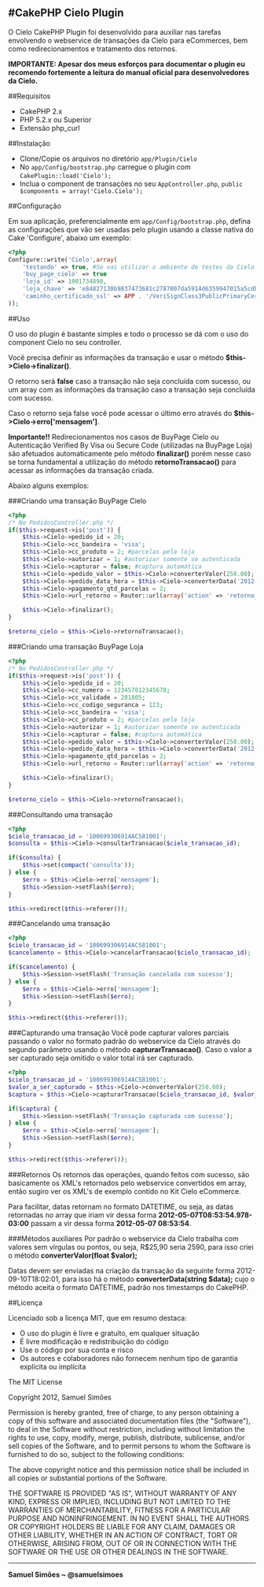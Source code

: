 #CakePHP Cielo  Plugin
-----------------------------------------

O Cielo CakePHP Plugin foi desenvolvido para auxiliar nas tarefas envolvendo o webservice de transações da Cielo para eCommerces, bem como redirecionamentos e tratamento dos retornos.

**IMPORTANTE: Apesar dos meus esforços para documentar o plugin eu recomendo fortemente a leitura do manual oficial para desenvolvedores da Cielo.**

##Requisitos

*	CakePHP 2.x
*	PHP 5.2.x ou Superior
*	Extensão php_curl

##Instalação

*	Clone/Copie os arquivos no diretório `app/Plugin/Cielo`
*	No `app/Config/bootstrap.php` carregue o plugin com `CakePlugin::load('Cielo');`
*	Inclua o component de transações no seu `AppController.php`, `public $components = array('Cielo.Cielo');`

##Configuração

Em sua aplicação, preferencialmente em `app/Config/bootstrap.php`, defina as configurações que vão ser usadas pelo plugin usando a classe nativa do Cake 'Configure', abaixo um exemplo:

```php
<?php
Configure::write('Cielo',array(
	'testando' => true, #Se vai utilizar o ambiente de testes da Cielo
	'buy_page_cielo' => true
	'loja_id' => 1001734898,
	'loja_chave' => 'e84827130b9837473681c2787007da5914d6359947015a5cdb2b8843db0fa832',
	'caminho_certificado_ssl' => APP . '/VeriSignClass3PublicPrimaryCertificationAuthority-G5.crt'
));
```

##Uso

O uso do plugin é bastante simples e todo o processo se dá com o uso do component Cielo no seu controller.

Você precisa definir as informações da transação e usar o método **$this->Cielo->finalizar()**.

O retorno será **false** caso a transação não seja concluída com sucesso, ou um array com as informações da transação caso a transação seja concluída com sucesso.

Caso o retorno seja false você pode acessar o último erro através do **$this->Cielo->erro['mensagem']**.


**Importante!!** Redirecionamentos nos casos de BuyPage Cielo ou Autenticação Verified By Visa ou Secure Code (utilizadas na BuyPage Loja) são afetuados automaticamente pelo método **finalizar()** porém nesse caso se torna fundamental a utilização do método **retornoTransacao()** para acessar as informações da transação criada.


Abaixo alguns exemplos:

###Criando uma transação BuyPage Cielo

```php
<?php
/* No PedidosController.php */
if($this->request->is('post')) {
	$this->Cielo->pedido_id = 20;
	$this->Cielo->cc_bandeira = 'visa';
	$this->Cielo->cc_produto = 2; #parcelas pela loja
	$this->Cielo->autorizar = 1; #autorizar somente se autenticada
	$this->Cielo->capturar = false; #captura automática
	$this->Cielo->pedido_valor = $this->Cielo->converterValor(250.00);
	$this->Cielo->pedido_data_hora = $this->Cielo->converterData('2012-09-03 20:15:16');
	$this->Cielo->pagamento_qtd_parcelas = 2;
	$this->Cielo->url_retorno = Router::url(array('action' => 'retorno_cielo', 20), true);

	$this->Cielo->finalizar();
}

$retorno_cielo = $this->Cielo->retornoTransacao();
```

###Criando uma transação BuyPage Loja

```php
<?php
/* No PedidosController.php */
if($this->request->is('post')) {
	$this->Cielo->pedido_id = 20;
	$this->Cielo->cc_numero = 123457812345678;
	$this->Cielo->cc_validade = 201805;
	$this->Cielo->cc_codigo_seguranca = 123;
	$this->Cielo->cc_bandeira = 'visa';
	$this->Cielo->cc_produto = 2; #parcelas pela loja
	$this->Cielo->autorizar = 1; #autorizar somente se autenticada
	$this->Cielo->capturar = false; #captura automática
	$this->Cielo->pedido_valor = $this->Cielo->converterValor(250.00);
	$this->Cielo->pedido_data_hora = $this->Cielo->converterData('2012-09-03 20:15:16');
	$this->Cielo->pagamento_qtd_parcelas = 2;
	$this->Cielo->url_retorno = Router::url(array('action' => 'retorno_cielo', 20), true);

	$this->Cielo->finalizar();
}

$retorno_cielo = $this->Cielo->retornoTransacao();
```

###Consultando uma transação

```php
<?php
$cielo_transacao_id = '100699306914AC581001';
$consulta = $this->Cielo->consultarTransacao($cielo_transacao_id);

if($consulta) {
	$this->set(compact('consulta'));
} else {
	$erro = $this->Cielo->erro['mensagem'];
	$this->Session->setFlash($erro);
}

$this->redirect($this->referer());
```

###Cancelando uma transação

```php
<?php
$cielo_transacao_id = '100699306914AC581001';
$cancelamento = $this->Cielo->cancelarTransacao($cielo_transacao_id);

if($cancelamento) {
	$this->Session->setFlash('Transação cancelada com sucesso');
} else {
	$erro = $this->Cielo->erro['mensagem'];
	$this->Session->setFlash($erro);
}

$this->redirect($this->referer());
```

###Capturando uma transação
Você pode capturar valores parciais passando o valor no formato padrão do webservice da Cielo através do segundo parâmetro usando o método **capturarTransacao()**. Caso o valor a ser capturado seja omitido o valor total irá ser capturado.

```php
<?php
$cielo_transacao_id = '100699306914AC581001';
$valor_a_ser_capturado = $this->Cielo->converterValor(250.00);
$captura = $this->Cielo->capturarTransacao($cielo_transacao_id, $valor_a_ser_capturado);

if($captura) {
	$this->Session->setFlash('Transação capturada com sucesso');
} else {
	$erro = $this->Cielo->erro['mensagem'];
	$this->Session->setFlash($erro);
}

$this->redirect($this->referer());
```

###Retornos
Os retornos das operações, quando feitos com sucesso, são basicamente os XML's retornados pelo webservice convertidos em array, então sugiro ver os XML's de exemplo contido no Kit Cielo eCommerce.

Para facilitar, datas retornam no formato DATETIME, ou seja, as datas retornadas no array que iriam vir dessa forma **2012-05-07T08:53:54.978-03:00** passam a vir dessa forma **2012-05-07 08:53:54**.

###Métodos auxiliares
Por padrão o webservice da Cielo trabalha com valores sem vírgulas ou pontos, ou seja, R$25,90 seria 2590, para isso criei o método **converterValor(float $valor);**

Datas devem ser enviadas na criação da transação da seguinte forma 2012-09-10T18:02:01, para isso há o método **converterData(string $data);** cujo o método aceita o formato DATETIME, padrão nos timestamps do CakePHP.


##Licença

Licenciado sob a licença MIT, que em resumo destaca:

 - O uso do plugin é livre e gratuíto, em qualquer situação
 - É livre modificação e redistribuição do código
 - Use o código por sua conta e risco
 - Os autores e colaboradores não fornecem nenhum tipo de garantia explícita
 ou implícita


The MIT License

Copyright 2012, Samuel Simões

Permission is hereby granted, free of charge, to any person obtaining a
copy of this software and associated documentation files (the "Software"),
to deal in the Software without restriction, including without limitation
the rights to use, copy, modify, merge, publish, distribute, sublicense,
and/or sell copies of the Software, and to permit persons to whom the
Software is furnished to do so, subject to the following conditions:

The above copyright notice and this permission notice shall be included in
all copies or substantial portions of the Software.

THE SOFTWARE IS PROVIDED "AS IS", WITHOUT WARRANTY OF ANY KIND, EXPRESS OR
IMPLIED, INCLUDING BUT NOT LIMITED TO THE WARRANTIES OF MERCHANTABILITY,
FITNESS FOR A PARTICULAR PURPOSE AND NONINFRINGEMENT. IN NO EVENT SHALL THE
AUTHORS OR COPYRIGHT HOLDERS BE LIABLE FOR ANY CLAIM, DAMAGES OR OTHER
LIABILITY, WHETHER IN AN ACTION OF CONTRACT, TORT OR OTHERWISE, ARISING
FROM, OUT OF OR IN CONNECTION WITH THE SOFTWARE OR THE USE OR OTHER
DEALINGS IN THE SOFTWARE.

-----------------------------------------

**Samuel Simões ~ @samuelsimoes**
